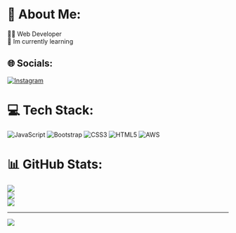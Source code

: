 # 💫 About Me:
👩‍💻 Web Developer<br>🌱 Im currently learning


## 🌐 Socials:
[![Instagram](https://img.shields.io/badge/Instagram-%23E4405F.svg?logo=Instagram&logoColor=white)](https://instagram.com/Vickycape_) 

# 💻 Tech Stack:
![JavaScript](https://img.shields.io/badge/javascript-%23323330.svg?style=for-the-badge&logo=javascript&logoColor=%23F7DF1E) ![Bootstrap](https://img.shields.io/badge/bootstrap-%23563D7C.svg?style=for-the-badge&logo=bootstrap&logoColor=white) ![CSS3](https://img.shields.io/badge/css3-%231572B6.svg?style=for-the-badge&logo=css3&logoColor=white) ![HTML5](https://img.shields.io/badge/html5-%23E34F26.svg?style=for-the-badge&logo=html5&logoColor=white) ![AWS](https://img.shields.io/badge/AWS-%23FF9900.svg?style=for-the-badge&logo=amazon-aws&logoColor=white)
# 📊 GitHub Stats:
![](https://github-readme-stats.vercel.app/api?username=Vickycapella&theme=dark&hide_border=false&include_all_commits=false&count_private=false)<br/>
![](https://github-readme-streak-stats.herokuapp.com/?user=Vickycapella&theme=dark&hide_border=false)<br/>
![](https://github-readme-stats.vercel.app/api/top-langs/?username=Vickycapella&theme=dark&hide_border=false&include_all_commits=false&count_private=false&layout=compact)

---
[![](https://visitcount.itsvg.in/api?id=Vickycapella&icon=0&color=0)](https://visitcount.itsvg.in)

<!-- Proudly created with GPRM ( https://gprm.itsvg.in ) -->

